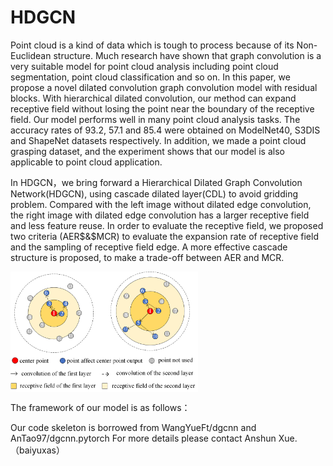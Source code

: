# HDGCN
Point cloud is a kind of data which is tough to process because of its Non-Euclidean structure. Much research have shown that graph convolution is a very suitable model for point cloud analysis including point cloud segmentation, point cloud classification and so on. In this paper, we propose a novel dilated convolution graph convolution model with residual blocks. With hierarchical dilated convolution, our method can expand receptive field without losing the point near the boundary of the receptive field. Our model performs well in many point cloud analysis tasks. The accuracy rates of 93.2$%$, 57.1$%$ and 85.4$%$ were obtained on ModelNet40, S3DIS and ShapeNet datasets respectively. In addition, we made a point cloud grasping dataset, and the experiment shows that our model is also applicable to point cloud application.

In HDGCN，we bring forward a Hierarchical Dilated Graph Convolution Network(HDGCN), using cascade dilated layer(CDL) to avoid gridding problem. Compared with the left image without dilated edge convolution, the right image with dilated edge convolution has a larger receptive field and less feature reuse. In order to evaluate the receptive field, we proposed two criteria (AER$&$MCR) to evaluate the expansion rate of receptive field and the sampling of receptive field edge. A more effective cascade structure is proposed, to make a trade-off between AER and MCR.

<img src="./1st.png" width = "300"  alt="1" align=center />

The framework of our model is as follows： 

Our code skeleton is borrowed from WangYueFt/dgcnn and AnTao97/dgcnn.pytorch For more details please contact Anshun Xue.（baiyuxas）

